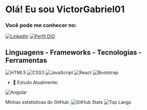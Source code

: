 # Olá! Eu sou VictorGabriel01
### Você pode me conhecer no:




[![LinkedIn](https://img.shields.io/badge/LinkedIn-0077B5?style=for-the-badge&logo=linkedin&logoColor=white)](https://www.linkedin.com/in/victor--gabriel/)
[![Perfil DIO](https://img.shields.io/badge/-Meu%20Perfil%20na%20DIO-30A3DC?style=for-the-badge)](https://www.dio.me/users/victorpalermo48)

## Linguagens - Frameworks - Tecnologias - Ferramentas

![HTML5](https://img.shields.io/badge/HTML5-E34F26?style=for-the-badge&logo=html5&logoColor=white)
![CSS3](https://img.shields.io/badge/CSS3-1572B6?style=for-the-badge&logo=css3&logoColor=white)
![JavaScript](https://img.shields.io/badge/JavaScript-F7DF1E?style=for-the-badge&logo=javascript&logoColor=black)
![React](https://img.shields.io/badge/React-20232A?style=for-the-badge&logo=react&logoColor=61DAFB)
![Bootstrap](https://img.shields.io/badge/-boostrap-0D1117?style=for-the-badge&logo=bootstrap&labelColor=0D1117)


- 🌱 Estudo Atualmente:

![Angular](https://img.shields.io/badge/Angular-DD0031?style=for-the-badge&logo=angular&logoColor=white)


Minhas estatísticas do GitHub:
![GitHub Stats](https://github-readme-stats.vercel.app/api?username=VictorGabriel01&theme=transparent&bg_color=000&border_color=30A3DC&show_icons=true&icon_color=30A3DC&title_color=E94D5F&text_color=FFF)
![Top Langs](https://github-readme-stats-git-masterrstaa-rickstaa.vercel.app/api/top-langs/?username=VictorGabriel01&bg_color=000&border_color=30A3DC&title_color=E94D5F&text_color=FFF)
